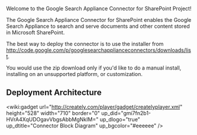 Welcome to the Google Search Appliance Connector for SharePoint Project!

The Google Search Appliance Connector for SharePoint enables the Google Search Appliance to search and serve documents and other content stored in Microsoft SharePoint.

The best way to deploy the connector is to use the installer from http://code.google.com/p/googlesearchapplianceconnectors/downloads/list.

You would use the zip download only if you'd like to do a manual install, installing on an unsupported platform, or customization.

## Deployment Architecture ##

<wiki:gadget url="http://creately.com/player/gadget/createlyplayer.xml" height="528" width="710" border="0"  up\_did="gmi7fn2b1-HVrA4XqUDOgavVbgsAbbMgNkIM=" up\_dlogo="true" up\_dtitle="Connector Block Diagram" up\_bgcolor="#eeeeee" />


